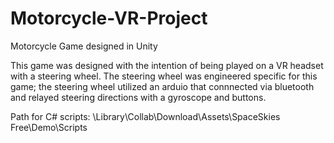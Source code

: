 # Motorcycle-VR-Project
Motorcycle Game designed in Unity

This game was designed with the intention of being played on a VR headset with a steering wheel. The steering wheel was engineered specific for this game; the steering wheel utilized an arduio that connnected via bluetooth and relayed steering directions with a gyroscope and buttons. 

Path for C# scripts:
\Library\Collab\Download\Assets\SpaceSkies Free\Demo\Scripts
